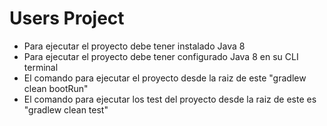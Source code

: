 # Users Project

- Para ejecutar el proyecto debe tener instalado Java 8
- Para ejecutar el proyecto debe tener configurado Java 8 en su CLI terminal
- El comando para ejecutar el proyecto desde la raiz de este "gradlew clean bootRun"
- El comando para ejecutar los test del proyecto desde la raiz de este es "gradlew clean test"